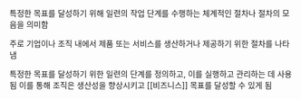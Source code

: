 특정한 목표를 달성하기 위해 일련의 작업 단계를 수행하는 체계적인 절차나 절차의 모음을 의미함

주로 기업이나 조직 내에서 제품 또는 서비스를 생산하거나 제공하기 위한 절차를 나타냄

특정한 목표를 달성하기 위한 일련의 단계를 정의하고, 이를 실행하고 관리하는 데 사용됨
이를 통해 조직은 생산성을 향상시키고 [[비즈니스]] 목표를 달성할 수 있게 됨


